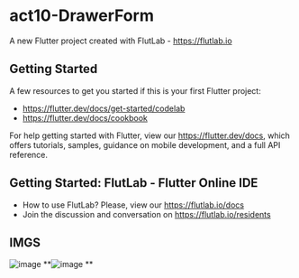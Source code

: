 # act10-DrawerForm

A new Flutter project created with FlutLab - https://flutlab.io

## Getting Started

A few resources to get you started if this is your first Flutter project:

- https://flutter.dev/docs/get-started/codelab
- https://flutter.dev/docs/cookbook

For help getting started with Flutter, view our
https://flutter.dev/docs, which offers tutorials,
samples, guidance on mobile development, and a full API reference.

## Getting Started: FlutLab - Flutter Online IDE

- How to use FlutLab? Please, view our https://flutlab.io/docs
- Join the discussion and conversation on https://flutlab.io/residents
## IMGS
![image](https://github.com/GuerreroA128/u2_a10_drawer/assets/143743819/c2671800-6ed4-4977-bbaf-b6c06cd4fe23)
**![image](https://github.com/GuerreroA128/u2_a10_drawer/assets/143743819/54de5ced-46e2-40a0-bfc7-0a20977f230d)
**
